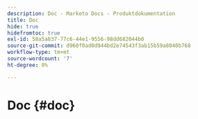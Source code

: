 ```yaml
---
description: Doc - Marketo Docs - Produktdokumentation
title: Doc
hide: true
hidefromtoc: true
exl-id: 58a5a837-77c6-44e1-9556-98dd682044b0
source-git-commit: d960f0ad0d944bd2e74543f3ab15b59a8040b768
workflow-type: tm+mt
source-wordcount: '7'
ht-degree: 0%

---
```


# Doc {#doc}
